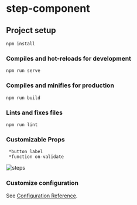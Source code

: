 # step-component

## Project setup
```
npm install
```

### Compiles and hot-reloads for development
```
npm run serve
```

### Compiles and minifies for production
```
npm run build
```

### Lints and fixes files
```
npm run lint
```
### Customizable Props
```
 *button label
 *function on-validate
```

![steps](https://user-images.githubusercontent.com/1480731/121469464-b9b15600-c9e6-11eb-9a7b-c91544db124f.gif)

### Customize configuration
See [Configuration Reference](https://cli.vuejs.org/config/).

